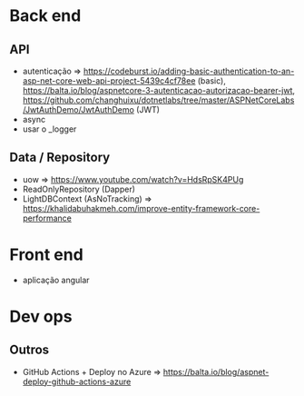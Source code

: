 # Back end
## API
- autenticação => https://codeburst.io/adding-basic-authentication-to-an-asp-net-core-web-api-project-5439c4cf78ee (basic), https://balta.io/blog/aspnetcore-3-autenticacao-autorizacao-bearer-jwt, https://github.com/changhuixu/dotnetlabs/tree/master/ASPNetCoreLabs/JwtAuthDemo/JwtAuthDemo (JWT)
- async
- usar o _logger 

## Data / Repository
- uow => https://www.youtube.com/watch?v=HdsRpSK4PUg
- ReadOnlyRepository (Dapper)
- LightDBContext (AsNoTracking) => https://khalidabuhakmeh.com/improve-entity-framework-core-performance

# Front end
- aplicação angular

# Dev ops
## Outros
- GitHub Actions + Deploy no Azure => https://balta.io/blog/aspnet-deploy-github-actions-azure

